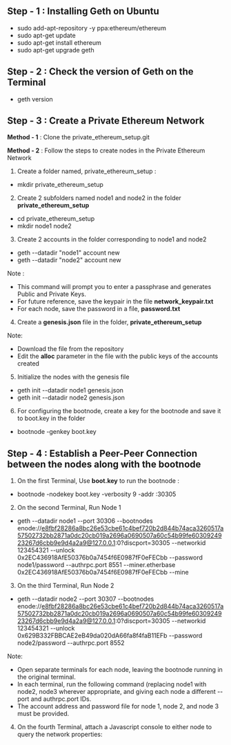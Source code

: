## Step - 1 : Installing Geth on Ubuntu
* sudo add-apt-repository -y ppa:ethereum/ethereum
* sudo apt-get update
* sudo apt-get install ethereum
* sudo apt-get upgrade geth

## Step - 2 : Check the version of Geth on the Terminal
* geth version

## Step - 3 : Create a Private Ethereum Network

**Method - 1** : Clone the private_ethereum_setup.git

**Method - 2** : Follow the steps to create nodes in the Private Ethereum Network
1. Create a folder named, private_ethereum_setup :
* mkdir private_ethereum_setup

2. Create 2 subfolders named node1 and node2 in the folder **private_ethereum_setup**
* cd private_ethereum_setup   
* mkdir node1 node2
   
3. Create 2 accounts in the folder corresponding to node1 and node2
* geth --datadir "node1" account new
* geth --datadir "node2" account new
   
Note : 
- This command will prompt you to enter a passphrase and generates Public and Private Keys.
- For future reference, save the keypair in the file **network_keypair.txt**
- For each node, save the password in a file, **password.txt**

4. Create a **genesis.json** file in the folder, **private_ethereum_setup**

Note:
- Download the file from the repository
- Edit the **alloc** parameter in the file with the public keys of the accounts created
  
5. Initialize the nodes with the genesis file
* geth init --datadir node1 genesis.json
* geth init --datadir node2 genesis.json

6. For configuring the bootnode, create a key for the bootnode and save it to boot.key in the folder
* bootnode -genkey boot.key
 
## Step - 4 :  Establish a Peer-Peer Connection between the nodes along with the bootnode
1. On the first Terminal, Use **boot.key** to run the bootnode :
* bootnode -nodekey boot.key -verbosity 9 -addr :30305

2. On the second Terminal, Run Node 1
* geth --datadir node1 --port 30306 --bootnodes enode://e8fbf28286a8bc26e53cbe61c4bef720b2d844b74aca3260517a57502732bb2871a0dc20cb019a2696a0690507a60c54b99fe6030924923267d6cbb9e9d4a2a9@127.0.0.1:0?discport=30305 --networkid 123454321 --unlock 0x2EC436918AfE50376b0a7454f6E0987fF0eFECbb --password node1/password --authrpc.port 8551 --miner.etherbase 0x2EC436918AfE50376b0a7454f6E0987fF0eFECbb --mine

3. On the third Terminal, Run Node 2
* geth --datadir node2 --port 30307 --bootnodes enode://e8fbf28286a8bc26e53cbe61c4bef720b2d844b74aca3260517a57502732bb2871a0dc20cb019a2696a0690507a60c54b99fe6030924923267d6cbb9e9d4a2a9@127.0.0.1:0?discport=30305 --networkid 123454321 --unlock 0x629B332FBBCAE2eB49da020dA66fa8f4faB11EFb --password node2/password --authrpc.port 8552

Note:
- Open separate terminals for each node, leaving the bootnode running in the original terminal. 
- In each terminal, run the following command (replacing node1 with node2, node3 wherever appropriate, and giving each node a different --port and authrpc.port IDs. 
- The account address and password file for node 1, node 2, and node 3 must be provided.

4. On the fourth Terminal, attach a Javascript console to either node to query the network properties:

